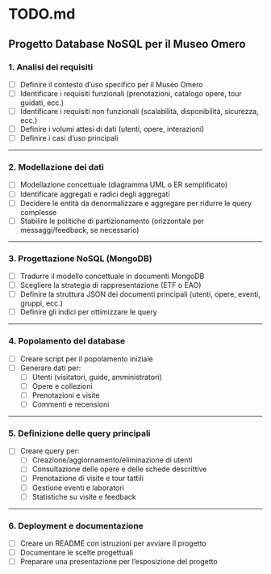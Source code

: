 
# TODO.md
## Progetto Database NoSQL per il Museo Omero

### 1. Analisi dei requisiti
- [ ] Definire il contesto d’uso specifico per il Museo Omero  
- [ ] Identificare i requisiti funzionali (prenotazioni, catalogo opere, tour guidati, ecc.)  
- [ ] Identificare i requisiti non funzionali (scalabilità, disponibilità, sicurezza, ecc.)  
- [ ] Definire i volumi attesi di dati (utenti, opere, interazioni)  
- [ ] Definire i casi d’uso principali  

---

### 2. Modellazione dei dati  
- [ ] Modellazione concettuale (diagramma UML o ER semplificato)  
- [ ] Identificare aggregati e radici degli aggregati  
- [ ] Decidere le entità da denormalizzare e aggregare per ridurre le query complesse  
- [ ] Stabilire le politiche di partizionamento (orizzontale per messaggi/feedback, se necessario)  

---

### 3. Progettazione NoSQL (MongoDB)  
- [ ] Tradurre il modello concettuale in documenti MongoDB  
- [ ] Scegliere la strategia di rappresentazione (ETF o EAO)  
- [ ] Definire la struttura JSON dei documenti principali (utenti, opere, eventi, gruppi, ecc.)  
- [ ] Definire gli indici per ottimizzare le query  

---

### 4. Popolamento del database  
- [ ] Creare script per il popolamento iniziale
- [ ] Generare dati per:  
    - [ ] Utenti (visitatori, guide, amministratori)  
    - [ ] Opere e collezioni  
    - [ ] Prenotazioni e visite  
    - [ ] Commenti e recensioni  

---

### 5. Definizione delle query principali  
- [ ] Creare query per:  
    - [ ] Creazione/aggiornamento/eliminazione di utenti  
    - [ ] Consultazione delle opere e delle schede descrittive  
    - [ ] Prenotazione di visite e tour tattili  
    - [ ] Gestione eventi e laboratori  
    - [ ] Statistiche su visite e feedback  

---

### 6. Deployment e documentazione  
- [ ] Creare un README con istruzioni per avviare il progetto  
- [ ] Documentare le scelte progettuali  
- [ ] Preparare una presentazione per l’esposizione del progetto  
